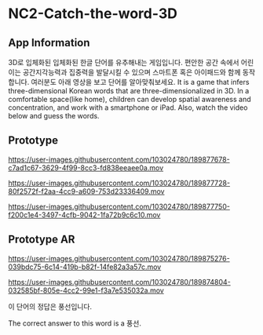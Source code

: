 # NC2-Catch-the-word-3D


## App Information
3D로 입체화된 입체화된 한글 단어를 유추해내는 게임입니다.
편안한 공간 속에서 어린이는 공간지각능력과 집중력을 발달시킬 수 있으며 스마트폰 혹은 아이패드와 함께 동작합니다.
여러분도 아래 영상을 보고 단어를 알아맞춰보세요.
It is a game that infers three-dimensional Korean words that are three-dimensionalized in 3D.
In a comfortable space(like home), children can develop spatial awareness and concentration, and work with a smartphone or iPad.
Also, watch the video below and guess the words.


## Prototype

https://user-images.githubusercontent.com/103024780/189877678-c7ad1c67-3629-4f99-8cc3-fd838eeaee0a.mov

https://user-images.githubusercontent.com/103024780/189877728-80f2572f-f2aa-4cc9-a609-753d23336409.mov

https://user-images.githubusercontent.com/103024780/189877750-f200c1e4-3497-4cfb-9042-1fa72b9c6c10.mov

## Prototype AR

https://user-images.githubusercontent.com/103024780/189875276-039bdc75-6c14-419b-b82f-14fe82a3a57c.mov

https://user-images.githubusercontent.com/103024780/189874804-032585bf-805e-4cc2-99e1-f3a7e535032a.mov

이 단어의 정답은 풍선입니다.

The correct answer to this word is a 풍선.
